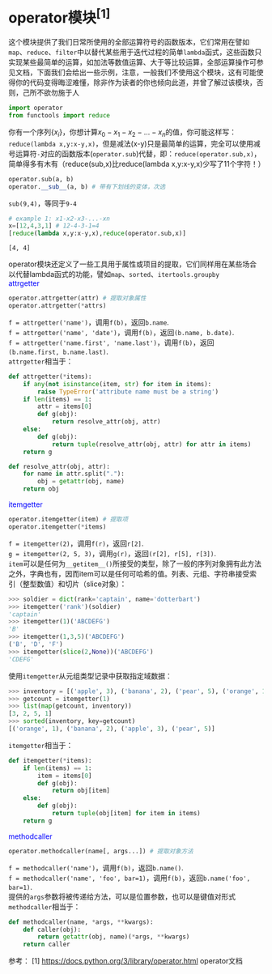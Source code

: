 
# operator模块<sup>[1]</sup>
这个模块提供了我们日常所使用的全部运算符号的函数版本，它们常用在譬如`map`、`reduce`、`filter`中以替代某些用于迭代过程的简单`lambda`函式，这些函数只实现某些最简单的运算，如加法等数值运算、大于等比较运算，全部运算操作可参见文档，下面我们会给出一些示例，注意，一般我们不使用这个模块，这有可能使得你的代码变得晦涩难懂，除非作为读者的你也倾向此道，并曾了解过该模块，否则，己所不欲勿施于人


```python
import operator
from functools import reduce
```

你有一个序列$\{x_i\}$，你想计算$x_0-x_1-x_2-...-x_n$的值，你可能这样写：`reduce(lambda x,y:x-y,x)`，但是减法(x-y)只是最简单的运算，完全可以使用减号运算符`-`对应的函数版本(`operator.sub`)代替，即：`reduce(operator.sub,x)`，简单得多有木有（reduce(sub,x)比reduce(lambda x,y:x-y,x)少写了11个字符！）  
```python
operator.sub(a, b)
operator.__sub__(a, b) # 带有下划线的变体，次选
```
`sub(9,4)`，等同于`9-4`


```python
# example 1: x1-x2-x3-...-xn
x=[12,4,3,1] # 12-4-3-1=4
[reduce(lambda x,y:x-y,x),reduce(operator.sub,x)]
```




    [4, 4]



operator模块还定义了一些工具用于属性或项目的提取，它们同样用在某些场合以代替lambda函式的功能，譬如`map`、`sorted`、`itertools.groupby`  
<font color='blue'>attrgetter</font>  
```python
operator.attrgetter(attr) # 提取对象属性
operator.attrgetter(*attrs)
```
`f = attrgetter('name')`，调用`f(b)`，返回`b.name`.  
`f = attrgetter('name', 'date')`，调用`f(b)`，返回`(b.name, b.date)`.  
`f = attrgetter('name.first', 'name.last')`，调用`f(b)`，返回`(b.name.first, b.name.last)`.  
`attrgetter`相当于：  
```python
def attrgetter(*items):
    if any(not isinstance(item, str) for item in items):
        raise TypeError('attribute name must be a string')
    if len(items) == 1:
        attr = items[0]
        def g(obj):
            return resolve_attr(obj, attr)
    else:
        def g(obj):
            return tuple(resolve_attr(obj, attr) for attr in items)
    return g

def resolve_attr(obj, attr):
    for name in attr.split("."):
        obj = getattr(obj, name)
    return obj
```
<font color='blue'>itemgetter</font>  
```python
operator.itemgetter(item) # 提取项
operator.itemgetter(*items)
```
`f = itemgetter(2)`，调用`f(r)`，返回`r[2]`.  
`g = itemgetter(2, 5, 3)`，调用`g(r)`，返回`(r[2], r[5], r[3])`.  
`item`可以是任何为`__getitem__()`所接受的类型，除了一般的序列对象拥有此方法之外，字典也有，因而item可以是任何可哈希的值。列表、元组、字符串接受索引（整型数值）和切片（slice对象）：  
```python
>>> soldier = dict(rank='captain', name='dotterbart')
>>> itemgetter('rank')(soldier)
'captain'
>>> itemgetter(1)('ABCDEFG')
'B'
>>> itemgetter(1,3,5)('ABCDEFG')
('B', 'D', 'F')
>>> itemgetter(slice(2,None))('ABCDEFG')
'CDEFG'
```
使用`itemgetter`从元组类型记录中获取指定域数据：
```python
>>> inventory = [('apple', 3), ('banana', 2), ('pear', 5), ('orange', 1)]
>>> getcount = itemgetter(1)
>>> list(map(getcount, inventory))
[3, 2, 5, 1]
>>> sorted(inventory, key=getcount)
[('orange', 1), ('banana', 2), ('apple', 3), ('pear', 5)]
```
`itemgetter`相当于：  
```python
def itemgetter(*items):
    if len(items) == 1:
        item = items[0]
        def g(obj):
            return obj[item]
    else:
        def g(obj):
            return tuple(obj[item] for item in items)
    return g
```
<font color='blue'>methodcaller</font>  
```python
operator.methodcaller(name[, args...]) # 提取对象方法
```
`f = methodcaller('name')`，调用`f(b)`，返回`b.name()`.  
`f = methodcaller('name', 'foo', bar=1)`，调用`f(b)`，返回`b.name('foo', bar=1)`.  
提供的`args`参数将被传递给方法，可以是位置参数，也可以是键值对形式  
`methodcaller`相当于：
```python
def methodcaller(name, *args, **kwargs):
    def caller(obj):
        return getattr(obj, name)(*args, **kwargs)
    return caller
```

参考：
[1] https://docs.python.org/3/library/operator.html operator文档
